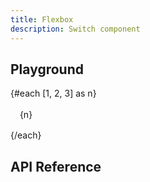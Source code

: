```yaml
---
title: Flexbox
description: Switch component
---
```


<script lang="ts">
    import {Card, Flexbox} from '$lib/index.js';
    import {docFlexboxPropsDefs} from '$lib/components/Flexbox/Flexbox.props.js';
    import ApiReference from '$lib-doc/components/ApiReference.svelte';
    import Playground from '$lib-doc/components/Playground.svelte';
    import PlaygroundForm from '$lib-doc/components/PlaygroundForm.svelte';

    let props = {}
</script>

## Playground

<Playground >
    <Card slot="component" size="1" style="width: 100%; height: 100%;">
        <Flexbox {...props}  style="width: 100%; height: 100%;">
            {#each [1, 2, 3] as n}
            <div style="width: 50px; height: 50px; background: var(--accent-9); border-radius: 6px; display: flex; align-items: center; justify-content: center;" data-color="gray">{n}</div>
            {/each}
        </Flexbox>
    </Card>
<PlaygroundForm bind:props schema={docFlexboxPropsDefs} slot="form" />
</Playground>

## API Reference

<ApiReference data={docFlexboxPropsDefs}></ApiReference>
